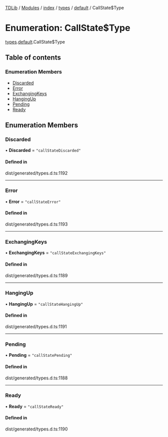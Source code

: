[TDLib](../README.md) / [Modules](../modules.md) / [index](../modules/index.md) / [types](../modules/index.types.md) / [default](../modules/index.types.default.md) / CallState$Type

# Enumeration: CallState$Type

[types](../modules/index.types.md).[default](../modules/index.types.default.md).CallState$Type

## Table of contents

### Enumeration Members

- [Discarded](index.types.default.CallState_Type.md#discarded)
- [Error](index.types.default.CallState_Type.md#error)
- [ExchangingKeys](index.types.default.CallState_Type.md#exchangingkeys)
- [HangingUp](index.types.default.CallState_Type.md#hangingup)
- [Pending](index.types.default.CallState_Type.md#pending)
- [Ready](index.types.default.CallState_Type.md#ready)

## Enumeration Members

### Discarded

• **Discarded** = ``"callStateDiscarded"``

#### Defined in

dist/generated/types.d.ts:1192

___

### Error

• **Error** = ``"callStateError"``

#### Defined in

dist/generated/types.d.ts:1193

___

### ExchangingKeys

• **ExchangingKeys** = ``"callStateExchangingKeys"``

#### Defined in

dist/generated/types.d.ts:1189

___

### HangingUp

• **HangingUp** = ``"callStateHangingUp"``

#### Defined in

dist/generated/types.d.ts:1191

___

### Pending

• **Pending** = ``"callStatePending"``

#### Defined in

dist/generated/types.d.ts:1188

___

### Ready

• **Ready** = ``"callStateReady"``

#### Defined in

dist/generated/types.d.ts:1190
